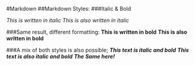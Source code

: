 #Markdown
##Markdown Styles:
###Italic & Bold

_This is written in italic_
*This is also written in italic*

###Same result, different formatting:
**This is written in bold**
__This is also written in bold__

###A mix of both styles is also possible;
**_This text is italic and bold_**
***This text is also italic and bold***
___The Same here!___
